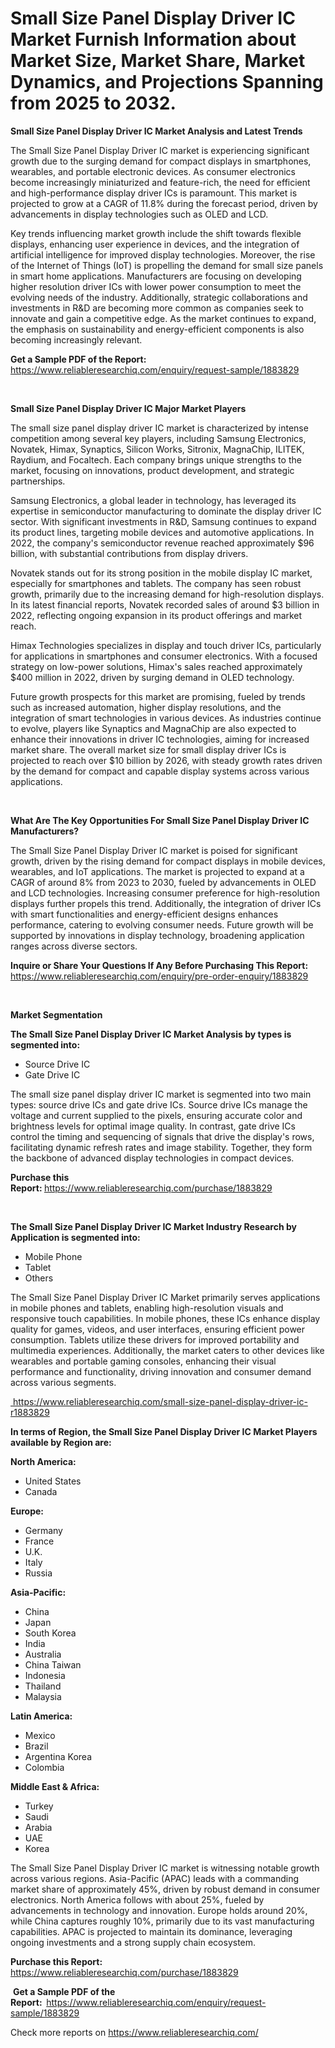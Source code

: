 <p><h1>Small Size Panel Display Driver IC Market Furnish Information about Market Size, Market Share, Market Dynamics, and Projections Spanning from 2025 to 2032.</h1></p><p><strong>Small Size Panel Display Driver IC Market Analysis and Latest Trends</strong></p>
<p><p>The Small Size Panel Display Driver IC market is experiencing significant growth due to the surging demand for compact displays in smartphones, wearables, and portable electronic devices. As consumer electronics become increasingly miniaturized and feature-rich, the need for efficient and high-performance display driver ICs is paramount. This market is projected to grow at a CAGR of 11.8% during the forecast period, driven by advancements in display technologies such as OLED and LCD.</p><p>Key trends influencing market growth include the shift towards flexible displays, enhancing user experience in devices, and the integration of artificial intelligence for improved display technologies. Moreover, the rise of the Internet of Things (IoT) is propelling the demand for small size panels in smart home applications. Manufacturers are focusing on developing higher resolution driver ICs with lower power consumption to meet the evolving needs of the industry. Additionally, strategic collaborations and investments in R&D are becoming more common as companies seek to innovate and gain a competitive edge. As the market continues to expand, the emphasis on sustainability and energy-efficient components is also becoming increasingly relevant.</p></p>
<p><strong>Get a Sample PDF of the Report:&nbsp;</strong> <a href="https://www.reliableresearchiq.com/enquiry/request-sample/1883829?utm_campaign=2309&utm_medium=2&utm_source=Github&utm_content=ia&utm_term=13022025&utm_id=small-size-panel-display-driver-ic">https://www.reliableresearchiq.com/enquiry/request-sample/1883829</a></p>
<p>&nbsp;</p>
<p><strong>Small Size Panel Display Driver IC Major Market Players</strong></p>
<p><p>The small size panel display driver IC market is characterized by intense competition among several key players, including Samsung Electronics, Novatek, Himax, Synaptics, Silicon Works, Sitronix, MagnaChip, ILITEK, Raydium, and Focaltech. Each company brings unique strengths to the market, focusing on innovations, product development, and strategic partnerships.</p><p> </p><p>Samsung Electronics, a global leader in technology, has leveraged its expertise in semiconductor manufacturing to dominate the display driver IC sector. With significant investments in R&D, Samsung continues to expand its product lines, targeting mobile devices and automotive applications. In 2022, the company's semiconductor revenue reached approximately $96 billion, with substantial contributions from display drivers.</p><p>Novatek stands out for its strong position in the mobile display IC market, especially for smartphones and tablets. The company has seen robust growth, primarily due to the increasing demand for high-resolution displays. In its latest financial reports, Novatek recorded sales of around $3 billion in 2022, reflecting ongoing expansion in its product offerings and market reach.</p><p>Himax Technologies specializes in display and touch driver ICs, particularly for applications in smartphones and consumer electronics. With a focused strategy on low-power solutions, Himax's sales reached approximately $400 million in 2022, driven by surging demand in OLED technology. </p><p>Future growth prospects for this market are promising, fueled by trends such as increased automation, higher display resolutions, and the integration of smart technologies in various devices. As industries continue to evolve, players like Synaptics and MagnaChip are also expected to enhance their innovations in driver IC technologies, aiming for increased market share. The overall market size for small display driver ICs is projected to reach over $10 billion by 2026, with steady growth rates driven by the demand for compact and capable display systems across various applications.</p></p>
<p>&nbsp;</p>
<p><strong>What Are The Key Opportunities For Small Size Panel Display Driver IC Manufacturers?</strong></p>
<p><p>The Small Size Panel Display Driver IC market is poised for significant growth, driven by the rising demand for compact displays in mobile devices, wearables, and IoT applications. The market is projected to expand at a CAGR of around 8% from 2023 to 2030, fueled by advancements in OLED and LCD technologies. Increasing consumer preference for high-resolution displays further propels this trend. Additionally, the integration of driver ICs with smart functionalities and energy-efficient designs enhances performance, catering to evolving consumer needs. Future growth will be supported by innovations in display technology, broadening application ranges across diverse sectors.</p></p>
<p><strong>Inquire or Share Your Questions If Any Before Purchasing This Report:</strong> <a href="https://www.reliableresearchiq.com/enquiry/pre-order-enquiry/1883829?utm_campaign=2309&utm_medium=2&utm_source=Github&utm_content=ia&utm_term=13022025&utm_id=small-size-panel-display-driver-ic">https://www.reliableresearchiq.com/enquiry/pre-order-enquiry/1883829</a></p>
<p>&nbsp;</p>
<p><strong>Market Segmentation</strong></p>
<p><strong>The Small Size Panel Display Driver IC Market Analysis by types is segmented into:</strong></p>
<p><ul><li>Source Drive IC</li><li>Gate Drive IC</li></ul></p>
<p><p>The small size panel display driver IC market is segmented into two main types: source drive ICs and gate drive ICs. Source drive ICs manage the voltage and current supplied to the pixels, ensuring accurate color and brightness levels for optimal image quality. In contrast, gate drive ICs control the timing and sequencing of signals that drive the display's rows, facilitating dynamic refresh rates and image stability. Together, they form the backbone of advanced display technologies in compact devices.</p></p>
<p><strong>Purchase this Report:&nbsp;</strong><a href="https://www.reliableresearchiq.com/purchase/1883829?utm_campaign=2309&utm_medium=2&utm_source=Github&utm_content=ia&utm_term=13022025&utm_id=small-size-panel-display-driver-ic">https://www.reliableresearchiq.com/purchase/1883829</a></p>
<p>&nbsp;</p>
<p><strong>The Small Size Panel Display Driver IC Market Industry Research by Application is segmented into:</strong></p>
<p><ul><li>Mobile Phone</li><li>Tablet</li><li>Others</li></ul></p>
<p><p>The Small Size Panel Display Driver IC Market primarily serves applications in mobile phones and tablets, enabling high-resolution visuals and responsive touch capabilities. In mobile phones, these ICs enhance display quality for games, videos, and user interfaces, ensuring efficient power consumption. Tablets utilize these drivers for improved portability and multimedia experiences. Additionally, the market caters to other devices like wearables and portable gaming consoles, enhancing their visual performance and functionality, driving innovation and consumer demand across various segments.</p></p>
<p><a href="https://www.reliableresearchiq.com/small-size-panel-display-driver-ic-r1883829?utm_campaign=2309&utm_medium=2&utm_source=Github&utm_content=ia&utm_term=13022025&utm_id=small-size-panel-display-driver-ic">&nbsp;https://www.reliableresearchiq.com/small-size-panel-display-driver-ic-r1883829</a></p>
<p><strong>In terms of Region, the Small Size Panel Display Driver IC Market Players available by Region are:</strong></p>
<p>
    <p> <strong> North America: </strong>
        <ul>
            <li>United States</li>
            <li>Canada</li>
        </ul>
        </p> 
    <p> <strong> Europe: </strong>
        <ul>
            <li>Germany</li>
            <li>France</li>
            <li>U.K.</li>
            <li>Italy</li>
            <li>Russia</li>
        </ul>
        </p> 
    <p> <strong> Asia-Pacific: </strong>
        <ul>
            <li>China</li>
            <li>Japan</li>
            <li>South Korea</li>
            <li>India</li>
            <li>Australia</li>
            <li>China Taiwan</li>
            <li>Indonesia</li>
            <li>Thailand</li>
            <li>Malaysia</li>
        </ul>
        </p> 
    <p> <strong> Latin America: </strong>
        <ul>
            <li>Mexico</li>
            <li>Brazil</li>
            <li>Argentina Korea</li>
            <li>Colombia</li>
        </ul>
        </p> 
    <p> <strong> Middle East & Africa: </strong>
        <ul>
            <li>Turkey</li>
            <li>Saudi</li>
            <li>Arabia</li>
            <li>UAE</li>
            <li>Korea</li>
        </ul>
    </p>
    </p>
<p><p>The Small Size Panel Display Driver IC market is witnessing notable growth across various regions. Asia-Pacific (APAC) leads with a commanding market share of approximately 45%, driven by robust demand in consumer electronics. North America follows with about 25%, fueled by advancements in technology and innovation. Europe holds around 20%, while China captures roughly 10%, primarily due to its vast manufacturing capabilities. APAC is projected to maintain its dominance, leveraging ongoing investments and a strong supply chain ecosystem.</p></p>
<p><strong>Purchase this Report: </strong><a href="https://www.reliableresearchiq.com/purchase/1883829?utm_campaign=2309&utm_medium=2&utm_source=Github&utm_content=ia&utm_term=13022025&utm_id=small-size-panel-display-driver-ic">https://www.reliableresearchiq.com/purchase/1883829</a></p>
<p>&nbsp;<strong>Get a Sample PDF of the Report:&nbsp;&nbsp;</strong><a href="https://www.reliableresearchiq.com/enquiry/request-sample/1883829?utm_campaign=2309&utm_medium=2&utm_source=Github&utm_content=ia&utm_term=13022025&utm_id=small-size-panel-display-driver-ic">https://www.reliableresearchiq.com/enquiry/request-sample/1883829</a></p>
<p><strong></strong></p>
<p>Check more reports on <a href="https://www.reliableresearchiq.com/?utm_campaign=2309&utm_medium=2&utm_source=Github&utm_content=ia&utm_term=13022025&utm_id=small-size-panel-display-driver-ic">https://www.reliableresearchiq.com/</a></p>